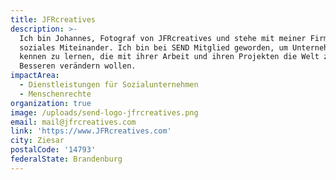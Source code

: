 ```yaml
---
title: JFRcreatives
description: >-
  Ich bin Johannes, Fotograf von JFRcreatives und stehe mit meiner Firma für ein
  soziales Miteinander. Ich bin bei SEND Mitglied geworden, um Unternehmer*innen
  kennen zu lernen, die mit ihrer Arbeit und ihren Projekten die Welt zum
  Besseren verändern wollen. 
impactArea:
  - Dienstleistungen für Sozialunternehmen
  - Menschenrechte
organization: true
image: /uploads/send-logo-jfrcreatives.png
email: mail@jfrcreatives.com
link: 'https://www.JFRcreatives.com'
city: Ziesar
postalCode: '14793'
federalState: Brandenburg
---
```


